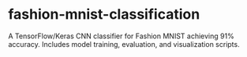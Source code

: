 # fashion-mnist-classification
A TensorFlow/Keras CNN classifier for Fashion MNIST achieving 91% accuracy. Includes model training, evaluation, and visualization scripts.
